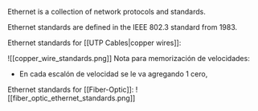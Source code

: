   Ethernet is a collection of network protocols and standards.

Ethernet standards are defined in the IEEE 802.3 standard from 1983.

Ethernet standards for [[UTP Cables|copper wires]]:

![[copper_wire_standards.png]]
Nota para memorización de velocidades:
- En cada escalón de velocidad se le va agregando 1 cero,

Ethernet standards for [[Fiber-Optic]]:
![[fiber_optic_ethernet_standards.png]]